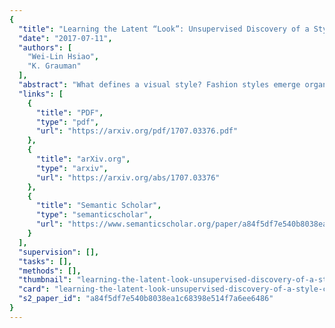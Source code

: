 ```yaml
---
{
  "title": "Learning the Latent “Look”: Unsupervised Discovery of a Style-Coherent Embedding from Fashion Images",
  "date": "2017-07-11",
  "authors": [
    "Wei-Lin Hsiao",
    "K. Grauman"
  ],
  "abstract": "What defines a visual style? Fashion styles emerge organically from how people assemble outfits of clothing, making them difficult to pin down with a computational model. Low-level visual similarity can be too specific to detect stylistically similar images, while manually crafted style categories can be too abstract to capture subtle style differences. We propose an unsupervised approach to learn a style-coherent representation. Our method leverages probabilistic polylingual topic models based on visual attributes to discover a set of latent style factors. Given a collection of unlabeled fashion images, our approach mines for the latent styles, then summarizes outfits by how they mix those styles. Our approach can organize galleries of outfits by style without requiring any style labels. Experiments on over 100K images demonstrate its promise for retrieving, mixing, and summarizing fashion images by their style.",
  "links": [
    {
      "title": "PDF",
      "type": "pdf",
      "url": "https://arxiv.org/pdf/1707.03376.pdf"
    },
    {
      "title": "arXiv.org",
      "type": "arxiv",
      "url": "https://arxiv.org/abs/1707.03376"
    },
    {
      "title": "Semantic Scholar",
      "type": "semanticscholar",
      "url": "https://www.semanticscholar.org/paper/a84f5df7e540b8038ea1c68398e514f7a6ee6486"
    }
  ],
  "supervision": [],
  "tasks": [],
  "methods": [],
  "thumbnail": "learning-the-latent-look-unsupervised-discovery-of-a-style-coherent-embedding-from-fashion-images-thumb.jpg",
  "card": "learning-the-latent-look-unsupervised-discovery-of-a-style-coherent-embedding-from-fashion-images-card.jpg",
  "s2_paper_id": "a84f5df7e540b8038ea1c68398e514f7a6ee6486"
}
---
```


